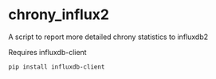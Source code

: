 # chrony_influx2
A script to report more detailed chrony statistics to influxdb2


Requires influxdb-client
```
pip install influxdb-client
```
